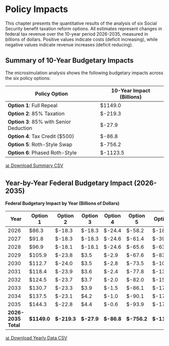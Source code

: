 # Policy Impacts

This chapter presents the quantitative results of the analysis of six Social Security benefit taxation reform options. All estimates represent changes in federal tax revenue over the 10-year period 2026-2035, measured in billions of dollars. Positive values indicate costs (deficit increasing), while negative values indicate revenue increases (deficit reducing).

## Summary of 10-Year Budgetary Impacts

The microsimulation analysis shows the following budgetary impacts across the six policy options:

| Policy Option | 10-Year Impact (Billions) |
|---|---|
| **Option 1**: Full Repeal | \$1149.0 |
| **Option 2**: 85% Taxation | \$-219.3 |
| **Option 3**: 85% with Senior Deduction | \$-27.9 |
| **Option 4**: Tax Credit (\$500) | \$-86.8 |
| **Option 5**: Roth-Style Swap | \$-756.2 |
| **Option 6**: Phased Roth-Style | \$-1123.5 |

<a href="_static/policy_impacts_summary.csv" download="policy_impacts_summary.csv" class="csv-download-btn">📊 Download Summary CSV</a>


## Year-by-Year Federal Budgetary Impact (2026-2035)

**Federal Budgetary Impact by Year (Billions of Dollars)**

| Year | Option 1 | Option 2 | Option 3 | Option 4 | Option 5 | Option 6 |
|------|----------|----------|----------|----------|----------|----------|
| 2026 | \$86.3 | \$-18.3 | \$-18.3 | \$-24.4 | \$-58.2 | \$-18.7 |
| 2027 | \$91.8 | \$-18.3 | \$-18.3 | \$-24.6 | \$-61.4 | \$-39.9 |
| 2028 | \$96.9 | \$-18.1 | \$-18.1 | \$-24.6 | \$-65.6 | \$-63.7 |
| 2029 | \$105.9 | \$-23.8 | \$3.5 | \$-2.9 | \$-67.6 | \$-83.3 |
| 2030 | \$112.7 | \$-24.0 | \$3.5 | \$-2.8 | \$-73.5 | \$-106.7 |
| 2031 | \$118.4 | \$-23.9 | \$3.6 | \$-2.4 | \$-77.8 | \$-130.7 |
| 2032 | \$124.5 | \$-23.7 | \$3.7 | \$-2.0 | \$-82.0 | \$-156.9 |
| 2033 | \$130.7 | \$-23.3 | \$3.9 | \$-1.5 | \$-86.1 | \$-174.9 |
| 2034 | \$137.5 | \$-23.1 | \$4.2 | \$-1.0 | \$-90.1 | \$-174.8 |
| 2035 | \$144.3 | \$-22.8 | \$4.4 | \$-0.6 | \$-93.9 | \$-173.9 |
| **2026-2035 Total** | **\$1149.0** | **\$-219.3** | **\$-27.9** | **\$-86.8** | **\$-756.2** | **\$-1123.5** |

<a href="_static/policy_impacts_yearly.csv" download="policy_impacts_yearly.csv" class="csv-download-btn">📊 Download Yearly Data CSV</a>